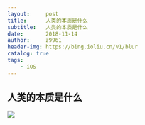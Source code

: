 ```yaml
---
layout:     post
title:      人类的本质是什么
subtitle:   人类的本质是什么
date:       2018-11-14
author:     z9961
header-img: https://bing.ioliu.cn/v1/blur
catalog: true
tags:
    - iOS
---
```


## 人类的本质是什么

![](http://img.aloli.cn/18-11-14/56675282.jpg)
